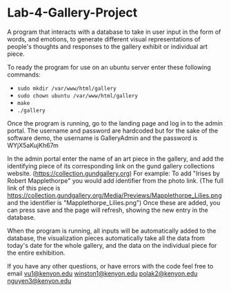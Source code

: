 # Lab-4-Gallery-Project

A program that interacts with a database to take in user input in the form of words, and emotions, to generate different visual representations of people's thoughts and responses to the gallery exhibit or individual art piece.

To ready the program for use on an ubuntu server enter these following commands:
- ```sudo mkdir /var/www/html/gallery```
- ```sudo chown ubuntu /var/www/html/gallery```
- ```make```
- ```./gallery```

Once the program is running, go to the landing page and log in to the admin portal. The username and password are hardcoded but for the sake of the software demo, the username is GalleryAdmin and the password is WYjX5aKujKh67m

In the admin portal enter the name of an art piece in the gallery, and add the identifying piece of its corresponding link on the gund gallery collections website. (https://collection.gundgallery.org)
  For example: 
    To add "Irises by Robert Mapplethorpe" you would add identifier from the photo link. (The full link of this piece is https://collection.gundgallery.org/Media/Previews/Mapplethorpe_Lilies.png and the identifier is "Mapplethorpe_Lilies.png") Once these are added, you can press save and the page will refresh, showing the new entry in the database.
    
When the program is running, all inputs will be automatically added to the database, the visualization pieces automatically take all the data from today's date for the whole gallery, and the data on the individual piece for the entire exhibition.

If you have any other questions, or have errors with the code feel free to email
vu1@kenyon.edu
winston1@kenyon.edu
polak2@kenyon.edu
nguyen3@kenyon.edu
